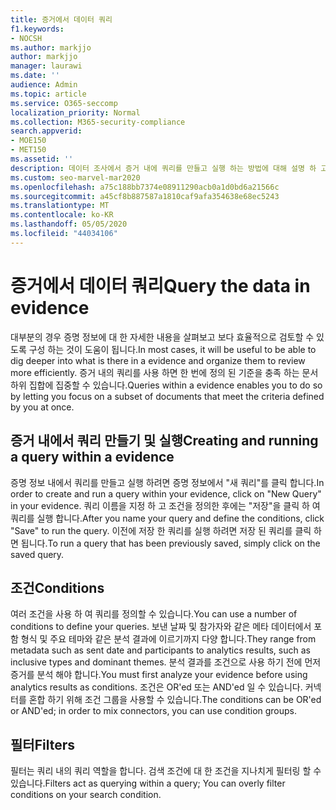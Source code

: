 ```yaml
---
title: 증거에서 데이터 쿼리
f1.keywords:
- NOCSH
ms.author: markjjo
author: markjjo
manager: laurawi
ms.date: ''
audience: Admin
ms.topic: article
ms.service: O365-seccomp
localization_priority: Normal
ms.collection: M365-security-compliance
search.appverid:
- MOE150
- MET150
ms.assetid: ''
description: 데이터 조사에서 증거 내에 쿼리를 만들고 실행 하는 방법에 대해 설명 하 고, 조건 및 필터를 추가 하 여 결과의 범위를 좁힙니다.
ms.custom: seo-marvel-mar2020
ms.openlocfilehash: a75c188bb7374e08911290acb0a1d0bd6a21566c
ms.sourcegitcommit: a45cf8b887587a1810caf9afa354638e68ec5243
ms.translationtype: MT
ms.contentlocale: ko-KR
ms.lasthandoff: 05/05/2020
ms.locfileid: "44034106"
---
```

# <a name="query-the-data-in-evidence"></a><span data-ttu-id="ee998-103">증거에서 데이터 쿼리</span><span class="sxs-lookup"><span data-stu-id="ee998-103">Query the data in evidence</span></span>

<span data-ttu-id="ee998-104">대부분의 경우 증명 정보에 대 한 자세한 내용을 살펴보고 보다 효율적으로 검토할 수 있도록 구성 하는 것이 도움이 됩니다.</span><span class="sxs-lookup"><span data-stu-id="ee998-104">In most cases, it will be useful to be able to dig deeper into what is there in a evidence and organize them to review more efficiently.</span></span> <span data-ttu-id="ee998-105">증거 내의 쿼리를 사용 하면 한 번에 정의 된 기준을 충족 하는 문서 하위 집합에 집중할 수 있습니다.</span><span class="sxs-lookup"><span data-stu-id="ee998-105">Queries within a evidence enables you to do so by letting you focus on a subset of documents that meet the criteria defined by you at once.</span></span>

## <a name="creating-and-running-a-query-within-a-evidence"></a><span data-ttu-id="ee998-106">증거 내에서 쿼리 만들기 및 실행</span><span class="sxs-lookup"><span data-stu-id="ee998-106">Creating and running a query within a evidence</span></span>

<span data-ttu-id="ee998-107">증명 정보 내에서 쿼리를 만들고 실행 하려면 증명 정보에서 "새 쿼리"를 클릭 합니다.</span><span class="sxs-lookup"><span data-stu-id="ee998-107">In order to create and run a query within your evidence, click on "New Query" in your evidence.</span></span> <span data-ttu-id="ee998-108">쿼리 이름을 지정 하 고 조건을 정의한 후에는 "저장"을 클릭 하 여 쿼리를 실행 합니다.</span><span class="sxs-lookup"><span data-stu-id="ee998-108">After you name your query and define the conditions, click "Save" to run the query.</span></span> <span data-ttu-id="ee998-109">이전에 저장 한 쿼리를 실행 하려면 저장 된 쿼리를 클릭 하면 됩니다.</span><span class="sxs-lookup"><span data-stu-id="ee998-109">To run a query that has been previously saved, simply click on the saved query.</span></span>

## <a name="conditions"></a><span data-ttu-id="ee998-110">조건</span><span class="sxs-lookup"><span data-stu-id="ee998-110">Conditions</span></span>

<span data-ttu-id="ee998-111">여러 조건을 사용 하 여 쿼리를 정의할 수 있습니다.</span><span class="sxs-lookup"><span data-stu-id="ee998-111">You can use a number of conditions to define your queries.</span></span> <span data-ttu-id="ee998-112">보낸 날짜 및 참가자와 같은 메타 데이터에서 포함 형식 및 주요 테마와 같은 분석 결과에 이르기까지 다양 합니다.</span><span class="sxs-lookup"><span data-stu-id="ee998-112">They range from metadata such as sent date and participants to analytics results, such as inclusive types and dominant themes.</span></span> <span data-ttu-id="ee998-113">분석 결과를 조건으로 사용 하기 전에 먼저 증거를 분석 해야 합니다.</span><span class="sxs-lookup"><span data-stu-id="ee998-113">You must first analyze your evidence before using analytics results as conditions.</span></span> <span data-ttu-id="ee998-114">조건은 OR'ed 또는 AND'ed 일 수 있습니다. 커넥터를 혼합 하기 위해 조건 그룹을 사용할 수 있습니다.</span><span class="sxs-lookup"><span data-stu-id="ee998-114">The conditions can be OR'ed or AND'ed; in order to mix connectors, you can use condition groups.</span></span>

## <a name="filters"></a><span data-ttu-id="ee998-115">필터</span><span class="sxs-lookup"><span data-stu-id="ee998-115">Filters</span></span>
<span data-ttu-id="ee998-116">필터는 쿼리 내의 쿼리 역할을 합니다. 검색 조건에 대 한 조건을 지나치게 필터링 할 수 있습니다.</span><span class="sxs-lookup"><span data-stu-id="ee998-116">Filters act as querying within a query; You can overly filter conditions on your search condition.</span></span>


